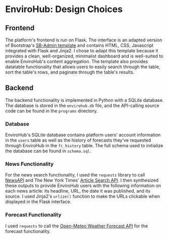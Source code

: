 # EnviroHub: Design Choices

## Frontend

The platform's frontend is run on Flask. The interface is an adapted version of Bootstrap's [SB-Admin template](https://startbootstrap.com/template/sb-admin) and contains HTML, CSS, Javascript integrated with Flask and Jinja2. I chose to adapt this template because it provides a clean, well-organized, minimalist dashboard and is well-suited to enable EnviroHub's content aggregation. The template also provides datatable functionality that allows users to easily search through the table, sort the table's rows, and paginate through the table's results.

## Backend

The backend functionality is implemented in Python with a SQLite database. The database is stored in the `envirohub.db` file, and the API-calling source code can be found in the `programs` directory.

### Database

EnviroHub's SQLite database contains platform users' account information in the `users` table as well as the history of forecasts they've requested through EnviroHub in the `fc_history` table. The full schema used to initialize the database can be found in `schema.sql`.

### News Functionality

For the news search functionality, I used the `requests` library to call [NewsAPI](https://newsapi.org/docs) and The New York Times' [Article Search API](https://developer.nytimes.com/docs/articlesearch-product/1/overview). I then synthesized these outputs to provide EnviroHub users with the following information on each news article: its headline, URL, the date it was published, and its source. I used Jinja2's `urlize()` function to make the URLs clickable when displayed in the Flask interface.

### Forecast Functionality

I used `requests` to call the [Open-Meteo Weather Forecast API](https://open-meteo.com/en/docs) for the forecast functionality.
